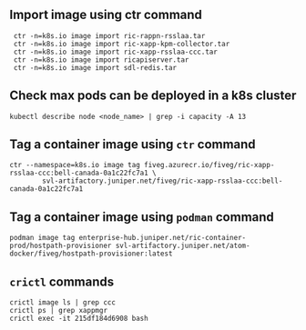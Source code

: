 
## Import image using ctr command
```
 ctr -n=k8s.io image import ric-rappn-rsslaa.tar
 ctr -n=k8s.io image import ric-xapp-kpm-collector.tar
 ctr -n=k8s.io image import ric-xapp-rsslaa-ccc.tar
 ctr -n=k8s.io image import ricapiserver.tar
 ctr -n=k8s.io image import sdl-redis.tar
```

## Check max pods can be deployed in a k8s cluster
```
kubectl describe node <node_name> | grep -i capacity -A 13
```

## Tag a container image using `ctr` command
```
ctr --namespace=k8s.io image tag fiveg.azurecr.io/fiveg/ric-xapp-rsslaa-ccc:bell-canada-0a1c22fc7a1 \
        svl-artifactory.juniper.net/fiveg/ric-xapp-rsslaa-ccc:bell-canada-0a1c22fc7a1
```

## Tag a container image using `podman` command
```
podman image tag enterprise-hub.juniper.net/ric-container-prod/hostpath-provisioner svl-artifactory.juniper.net/atom-docker/fiveg/hostpath-provisioner:latest
```

## `crictl` commands
```
crictl image ls | grep ccc
crictl ps | grep xappmgr
crictl exec -it 215df184d6908 bash
```
